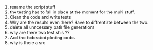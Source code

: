 1. rename the script stuff
2. the testing has to fall in place at the moment for the multi stuff.
3. Clean the code and write tests
4. Why are the results even there? Have to diffrentiate between the two.
5. delete all unncessary path file generations
6. why are there two test.sh's ??
7. Add the federated plotting code.
8. why is there a src